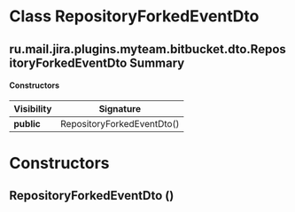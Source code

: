 Class RepositoryForkedEventDto
==============================
ru.mail.jira.plugins.myteam.bitbucket.dto.RepositoryForkedEventDto
Summary
-------
#### Constructors
| Visibility | Signature                  |
| ---------- | -------------------------- |
| **public** | RepositoryForkedEventDto() |

Constructors
============
RepositoryForkedEventDto ()
---------------------------


